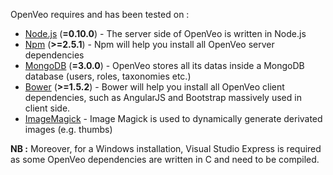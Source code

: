 OpenVeo requires and has been tested on :

- [Node.js](https://nodejs.org/en/) (**=0.10.0**) - The server side of OpenVeo is written in Node.js
- [Npm](https://www.npmjs.com/) (**>=2.5.1**) - Npm will help you install all OpenVeo server dependencies
- [MongoDB](https://www.mongodb.org/) (**=3.0.0**) - OpenVeo stores all its datas inside a MongoDB database (users, roles, taxonomies etc.)
- [Bower](http://bower.io/) (**>=1.5.2**) - Bower will help you install all OpenVeo client dependencies, such as AngularJS and Bootstrap massively used in client side.
- [ImageMagick](http://www.imagemagick.org/script/index.php) - Image Magick is used to dynamically generate derivated images (e.g. thumbs)

**NB :** Moreover, for a Windows installation, Visual Studio Express is required as some OpenVeo dependencies are written in C and need to be compiled.
